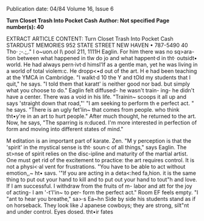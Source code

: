Publication date: 04/84
Volume 16, Issue 6

**Turn Closet Trash Into Pocket Cash**
**Author: Not specified**
**Page number(s): 40**

EXTRACT ARTICLE CONTENT:
Turn Closet Trash 
Into Pocket 
Cash 
STARDUST MEMORIES 
952 STATE STREET 
NEW HAVEN • 787-5490 
40 Tho· ;-.;,." I o~uon.ol I\ pool 211, 1111H 
Eaglin. For him there was no sq>ara-
tion between what happened in tlw do 
jo and what happent·d in tht· outsidt• 
world. He had always pern·ivt·d himsl'lf 
as a gentle man, yet he was living in a 
world of total violem:c. He dropp<•d out 
of the art. H e had been teaching at the 
YMCA in Cambridge. "I walkt·d 10 the 
Y and tOld my students that I quit," he 
says. "I told them that karatt' is neither 
good nor bad. but simply what you 
choose to do." 
Eaglin felt diffused- he wasn't train-
ing- he didn't have a center. There was 
a void in his life. "Trainin~ scoops it all 
up and says 'straight down that road,"' 
"I am seeking to 
perform th e perfect 
act. " 
he says. "There is an ugly fet'lin~ that 
comes from people. who think tht•y're in 
an art to hurt people." After much 
thought, he returned to the art. Now, 
he says, "The sparring is n:duced. I'm 
more interested in perfection of form 
and moving into different states of 
mind." 

M editation is an important part of 
karate. Zen. "M y perception is that the 
'spirit' in the mystical sense is tht· soun·c 
of all things," says Eaglin. The st>nse of 
spirit relies on 
the 
disc-ipline and 
maturity of the martial artist. One must 
get rid of the excitement to practice: the 
art requires control. It is not a physi<·al 
vent for frustrations. "You have to be 
able to act without emotion,,~ ht• savs. 
'"If you are acting in a deta<:hed fa,hion. 
it is the same thing to put out your hand 
to kill and to put out your hand to tout"h 
and love. If I am successful. I withdraw 
from the fruits of m\- labor and att for 
the joy of acting- I am '-t'l'in~ to per-
form the perfect act." 
Room EF feels empty. "I "ant to 
hear you breathe," sa>·s Ea~hn Side by 
side 
his students stand as if on 
horseback. They look like J apanese 
cowboys; they are strong, silt"nt and 
under control. Eyes dosed. tht•ir fates